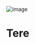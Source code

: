 ![image](https://github.com/oshri1997/Tere/assets/69770110/46540d7c-d4e9-40f9-a752-af1481c1e142)
# Tere
